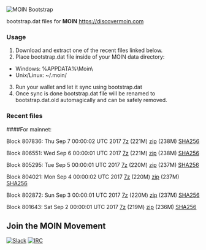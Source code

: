 ![MOIN Bootstrap](https://i.imgur.com/KjM1jMp.jpg)

bootstrap.dat files for **MOIN** https://discovermoin.com

### Usage

1. Download and extract one of the recent files linked below.
2. Place bootstrap.dat file inside of your MOIN data directory:
 - Windows: %APPDATA%\Moin\
 - Unix/Linux: ~/.moin/
3. Run your wallet and let it sync using bootstrap.dat
4. Once sync is done bootstrap.dat file will be renamed to bootstrap.dat.old automagically and can be safely removed.


### Recent files

####For mainnet:

Block 807836: Thu Sep  7 00:00:02 UTC 2017 [7z](https://transfer.sh/RIaNu/bootstrap.dat.20170907.7z) (221M) [zip](https://transfer.sh/Dk9gR/bootstrap.dat.20170907.zip) (238M) [SHA256](https://transfer.sh/lLH3o/sha256.txt)

Block 806551: Wed Sep  6 00:00:01 UTC 2017 [7z](https://transfer.sh/15aP1p/bootstrap.dat.20170906.7z) (221M) [zip](https://transfer.sh/YvNIq/bootstrap.dat.20170906.zip) (238M) [SHA256](https://transfer.sh/q5Hm3/sha256.txt)

Block 805295: Tue Sep  5 00:00:01 UTC 2017 [7z](https://transfer.sh/Uf3eg/bootstrap.dat.20170905.7z) (220M) [zip](https://transfer.sh/3sBVC/bootstrap.dat.20170905.zip) (237M) [SHA256](https://transfer.sh/10Irm4/sha256.txt)

Block 804021: Mon Sep  4 00:00:02 UTC 2017 [7z](https://transfer.sh/14j6fo/bootstrap.dat.20170904.7z) (220M) [zip](https://transfer.sh/7HHhm/bootstrap.dat.20170904.zip) (237M) [SHA256](https://transfer.sh/zwYvf/sha256.txt)

Block 802872: Sun Sep  3 00:00:01 UTC 2017 [7z](https://transfer.sh/abxkl/bootstrap.dat.20170903.7z) (220M) [zip](https://transfer.sh/U4MY8/bootstrap.dat.20170903.zip) (237M) [SHA256](https://transfer.sh/rfgXe/sha256.txt)

Block 801643: Sat Sep  2 00:00:01 UTC 2017 [7z](https://transfer.sh/SH6Po/bootstrap.dat.20170902.7z) (219M) [zip](https://transfer.sh/13u6NK/bootstrap.dat.20170902.zip) (236M) [SHA256](https://transfer.sh/xXwTx/sha256.txt)

## Join the MOIN Movement

[![Slack](https://i.imgur.com/Xy0IEJN.png)](https://discovermoin.herokuapp.com)
[![IRC](http://i.imgur.com/amUnKGQ.png)](https://kiwiirc.com/client/irc.freenode.net/#moin-crypto)
